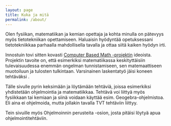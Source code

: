 ```yaml
---
layout: page
title: Kuka ja mitä
permalink: /about/
---
```

Olen fysiikan, matematiikan ja kemian opettaja ja kohta minulla on pätevyys myös
tietotekniikan opettamiseen. Haluaisin hyödyntää opetuksessani tietotekniikkaa
parhaalla mahdollisella tavalla ja ottaa siitä kaiken hyödyn irti. 

Innostuin tovi sitten kovasti [Computer Based Math -projektin](https://www.computerbasedmath.org/)
ideoista. Projektin tavoite on, että esimerkiksi matematiikassa keskityttäisiin
tulevaisuudessa enemmän ongelman tunnistamiseen, sen matemaattiseen muotoiluun ja 
tulosten tulkintaan. Varsinainen laskentatyö jäisi koneen tehtäväksi .

Tälle sivulle pyrin keksimään ja löytämään tehtäviä, joissa esimerkiksi yhdistetään
ohjelmointia ja matematiikkaa. Tehtävä voi liittyä myös fysiikkaan tai kemiaan ja 
siinä voidaan käyttää esim. Geogebra-ohjelmistoa. Eli aina ei ohjelmoida, mutta
jollakin tavalla TVT tehtäviin liittyy.

Tein sivuille myös Ohjelmoinnin perusteita -osion, josta pitäisi löytyä apua ohjelmointitehtäviin.


